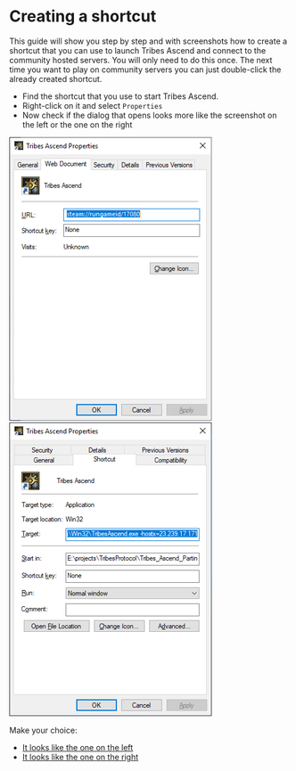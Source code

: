# Creating a shortcut

This guide will show you step by step and with screenshots how to create a shortcut that you can 
use to launch Tribes Ascend and connect to the community hosted servers. You will only need to do
this once. The next time you want to play on community servers you can just double-click the already
created shortcut. 

* Find the shortcut that you use to start Tribes Ascend.
* Right-click on it and select `Properties`
* Now check if the dialog that opens looks more like the screenshot on the left or the one on the right

[![steam shortcut](../images/tashortcut_steam.png?raw=true)](creating_a_shortcut_from_a_steam_install.md)
[![non-steam shortcut](../images/tashortcut_nonsteam.png?raw=true)](creating_a_shortcut_from_a_non_steam_install.md)

Make your choice:
* [It looks like the one on the left](creating_a_shortcut_from_a_steam_install.md)
* [It looks like the one on the right](creating_a_shortcut_from_a_non_steam_install.md)

